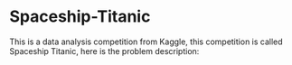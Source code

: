 # Spaceship-Titanic
This is a data analysis competition from Kaggle, this competition is called Spaceship Titanic, here is the problem description:
